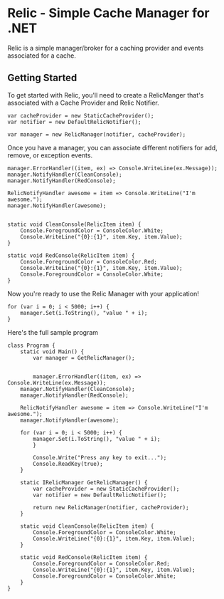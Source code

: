 Relic - Simple Cache Manager for .NET
=====

Relic is a simple manager/broker for a caching provider and events associated for a cache.

## Getting Started
To get started with Relic, you'll need to create a RelicManger that's associated with a Cache Provider and Relic Notifier.

```
var cacheProvider = new StaticCacheProvider();
var notifier = new DefaultRelicNotifier();

var manager = new RelicManager(notifier, cacheProvider);
```

Once you have a manager, you can associate different notifiers for add, remove, or exception events.

```
manager.ErrorHandler((item, ex) => Console.WriteLine(ex.Message));
manager.NotifyHandler(CleanConsole);
manager.NotifyHandler(RedConsole);

RelicNotifyHandler awesome = item => Console.WriteLine("I'm awesome.");
manager.NotifyHandler(awesome);


static void CleanConsole(RelicItem item) {
    Console.ForegroundColor = ConsoleColor.White;
    Console.WriteLine("{0}:{1}", item.Key, item.Value);
}

static void RedConsole(RelicItem item) {
    Console.ForegroundColor = ConsoleColor.Red;
    Console.WriteLine("{0}:{1}", item.Key, item.Value);
    Console.ForegroundColor = ConsoleColor.White;
}
```
Now you're ready to use the Relic Manager with your application!

```
for (var i = 0; i < 5000; i++) {
    manager.Set(i.ToString(), "value " + i);
}
```

Here's the full sample program

```
class Program {
    static void Main() {
        var manager = GetRelicManager();


        manager.ErrorHandler((item, ex) => Console.WriteLine(ex.Message));
	manager.NotifyHandler(CleanConsole);
	manager.NotifyHandler(RedConsole);
        
	RelicNotifyHandler awesome = item => Console.WriteLine("I'm awesome.");
	manager.NotifyHandler(awesome);

	for (var i = 0; i < 5000; i++) {
	    manager.Set(i.ToString(), "value " + i);
        }

        Console.Write("Press any key to exit...");
        Console.ReadKey(true);
    }

    static IRelicManager GetRelicManager() {
        var cacheProvider = new StaticCacheProvider();
        var notifier = new DefaultRelicNotifier();

        return new RelicManager(notifier, cacheProvider);
    }

    static void CleanConsole(RelicItem item) {
        Console.ForegroundColor = ConsoleColor.White;
        Console.WriteLine("{0}:{1}", item.Key, item.Value);
    }

    static void RedConsole(RelicItem item) {
        Console.ForegroundColor = ConsoleColor.Red;
        Console.WriteLine("{0}:{1}", item.Key, item.Value);
        Console.ForegroundColor = ConsoleColor.White;
    }
}
```